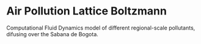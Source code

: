 # Air Pollution Lattice Boltzmann
Computational Fluid Dynamics model of different regional-scale pollutants, difusing over 
the Sabana de Bogota.